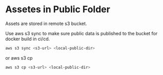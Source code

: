 # Assetes in Public Folder

Assets are stored in remote s3 bucket.

Use aws s3 sync to make sure public data is published to the bucket for docker build in ci/cd.

```sh
aws s3 sync <s3-url> <local-public-dir>
```

or aws s3 cp

```sh
aws s3 cp <s3-url> <local-public-dir>
```
